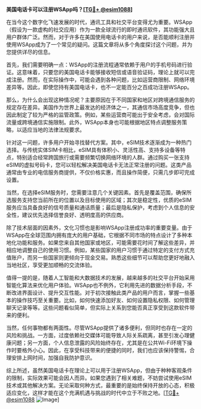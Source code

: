 **美国电话卡可以注册WSApp吗？[[TG💪+ @esim1088](https://t.me/s/esim1088)]**

在当今这个数字化飞速发展的时代，通讯工具和社交平台变得尤为重要。WSApp（假设为一款虚构的社交应用）作为一款全球流行的即时通讯软件，其功能强大且用户群体广泛。然而，对于许多在美国使用电话卡的用户来说，是否能顺利注册并使用WSApp成为了一个常见的疑问。这篇文章将从多个角度探讨这个问题，并为您提供详尽的信息。

首先，我们需要明确一点：WSApp的注册流程通常依赖于用户的手机号码进行验证。这意味着，只要您的美国电话卡能够接收短信或语音验证码，理论上就可以完成注册。然而，在实际操作中，可能会遇到各种问题，比如运营商限制、网络环境差异等。因此，即使您持有美国电话卡，也不一定能百分之百成功注册WSApp。

那么，为什么会出现这种情况呢？主要原因在于不同国家和地区对跨境通信服务的规定存在差异。美国作为世界上最发达的经济体之一，其通信市场高度竞争，但也因此制定了较为严格的监管政策。例如，某些运营商可能出于安全考虑，会对国际流量或跨境通信实施限制。此外，WSApp本身也可能根据地区特点调整服务策略，以适应当地的法律法规要求。

针对这一问题，许多用户开始寻找替代方案。其中，eSIM技术逐渐成为一种热门选择。与传统实体SIM卡相比，eSIM具有体积小、灵活性高、支持多设备等特点，特别适合经常跨国旅行或需要频繁切换网络环境的人群。通过购买一张支持eSIM的虚拟号码卡，您可以轻松解决美国电话卡无法正常注册的问题。这类产品通常由专业的电信服务商提供，不仅价格实惠，而且操作简便，只需几步即可完成设置。

当然，在选择eSIM服务时，您需要注意几个关键因素。首先是覆盖范围，确保所选服务支持您当前所在的位置以及目标使用的区域；其次是稳定性，优质的eSIM服务应当具备良好的信号质量和通话质量；最后是隐私保护，考虑到个人信息的安全性，建议优先选择信誉良好、透明度高的供应商。

除了技术层面的因素外，文化习惯也是影响WSApp注册成功率的重要变量。由于WSApp在全球范围内拥有庞大的用户基础，它根据不同市场的特点设计了多种本地化功能和服务。如果您来自其他国家或地区，可能需要花时间了解这些差异，并相应地调整自己的使用习惯。例如，某些国家的用户习惯于通过特定的支付方式充值账户，而另一些国家则更倾向于现金交易。熟悉这些细节可以帮助您更好地融入当地社区，享受更加顺畅的交流体验。

值得一提的是，随着人工智能和大数据技术的发展，越来越多的社交平台开始采用智能化算法来优化用户体验。WSApp也不例外，它利用先进的数据分析手段，不断改进界面设计、提升交互性能。对于初次接触此类产品的用户而言，掌握一些基本的操作技巧至关重要。比如，如何快速添加好友、如何设置隐私权限、如何管理聊天记录等等。这些问题看似简单，但实际上关系到您能否真正享受到这款软件带来的便利。

当然，任何事物都有两面性。尽管WSApp提供了诸多便利，但同时也存在一定的风险和挑战。一方面，过度依赖社交媒体可能导致人际关系疏离，甚至引发心理健康问题；另一方面，个人信息泄露的风险始终存在，尤其是在公共Wi-Fi环境下操作时要格外小心。因此，在享受科技带来的便捷的同时，我们也应该保持警惕，合理安排上网时间，加强自我防护意识。

综上所述，虽然美国电话卡在理论上可以用于注册WSApp，但由于种种客观条件的限制，实际效果可能会因人而异。如果您遇到了相关难题，不妨尝试使用eSIM技术或其他解决方案。无论采取何种方式，最重要的是始终保持开放的心态，积极适应变化，这样才能在这个充满机遇与挑战的时代中立于不败之地。[[TG💪+ @esim1088](https://t.me/s/esim1088) ![Image](https://i.postimg.cc/4NQfJmqS/Snipaste-2025-05-13-00-14-12.png)]